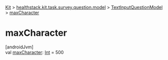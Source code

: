 
[Kit](../../../kit.html) > [healthstack.kit.task.survey.question.model](../index.html) > [TextInputQuestionModel](index.html) > [maxCharacter](max-character.html)



# maxCharacter



[androidJvm]\
val [maxCharacter](max-character.html): [Int](https://kotlinlang.org/api/latest/jvm/stdlib/kotlin/-int/index.html) = 500




